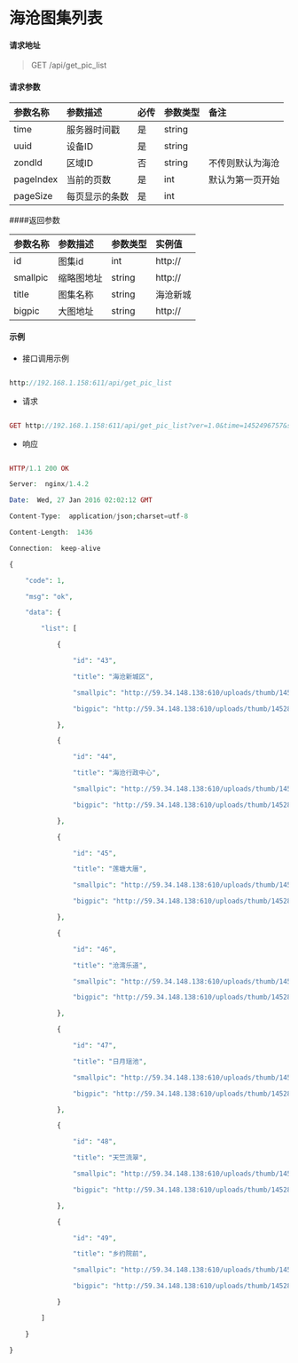 # 海沧图集列表

#### 请求地址



> GET /api/get_pic_list



#### 请求参数



| 参数名称 | 参数描述         | 必传 | 参数类型 | 备注           |
|:---------|:-----------------|:-----|:---------|:---------------|
| time     | 服务器时间戳     | 是   | string   | &nbsp;      |
| uuid     | 设备ID           | 是   | string   | &nbsp;      |
| zondId   | 区域ID           | 否   | string   | 不传则默认为海沧|
|pageIndex | 当前的页数       | 是   | int      |默认为第一页开始|
|pageSize  |每页显示的条数	   | 是	 | int		|&nbsp;			 |



####返回参数

| 参数名称 | 参数描述         |参数类型 | 实例值      |
|:---------|:-----------------|:-----   |:------------|
| id 	   | 图集id    	    |int      |  http://    |
| smallpic | 缩略图地址    	 |string   |  http://    |
| title    | 图集名称      	   |string   |  海沧新城   |
| bigpic   | 大图地址         |string   |  http://    |



#### 示例

* 接口调用示例

```php

http://192.168.1.158:611/api/get_pic_list

```



* 请求

```php

GET http://192.168.1.158:611/api/get_pic_list?ver=1.0&time=1452496757&sign=2DAEA24AEDBFD1F71B4548FC1044F5F8121876BFECD5930BFD0AFF71506C0931&pageSize=60&pageIndex=1&uuid=dffce830739e2092&d=android

```

* 响应

```PHP

HTTP/1.1 200 OK

Server:  nginx/1.4.2

Date:  Wed, 27 Jan 2016 02:02:12 GMT

Content-Type:  application/json;charset=utf-8

Content-Length:  1436

Connection:  keep-alive

{

    "code": 1,

    "msg": "ok",

    "data": {

        "list": [

            {

                "id": "43",

                "title": "海沧新城区",

                "smallpic": "http://59.34.148.138:610/uploads/thumb/14528371377125.JPG",

                "bigpic": "http://59.34.148.138:610/uploads/thumb/14528371377125.JPG"

            },

            {

                "id": "44",

                "title": "海沧行政中心",

                "smallpic": "http://59.34.148.138:610/uploads/thumb/14528372354937.jpg",

                "bigpic": "http://59.34.148.138:610/uploads/thumb/14528372354937.jpg"

            },

            {

                "id": "45",

                "title": "莲塘大厝",

                "smallpic": "http://59.34.148.138:610/uploads/thumb/14528375197833.jpg",

                "bigpic": "http://59.34.148.138:610/uploads/thumb/14528375197833.jpg"

            },

            {

                "id": "46",

                "title": "沧湾乐道",

                "smallpic": "http://59.34.148.138:610/uploads/thumb/14528376753139.jpg",

                "bigpic": "http://59.34.148.138:610/uploads/thumb/14528376753139.jpg"

            },

            {

                "id": "47",

                "title": "日月瑶池",

                "smallpic": "http://59.34.148.138:610/uploads/thumb/14528377905592.jpg",

                "bigpic": "http://59.34.148.138:610/uploads/thumb/14528377905592.jpg"

            },

            {

                "id": "48",

                "title": "天竺流翠",

                "smallpic": "http://59.34.148.138:610/uploads/thumb/14528378351938.jpg",

                "bigpic": "http://59.34.148.138:610/uploads/thumb/14528378351938.jpg"

            },

            {

                "id": "49",

                "title": "乡约院前",

                "smallpic": "http://59.34.148.138:610/uploads/thumb/14528378844846.jpg",

                "bigpic": "http://59.34.148.138:610/uploads/thumb/14528378844846.jpg"

            }

        ]

    }

}

```